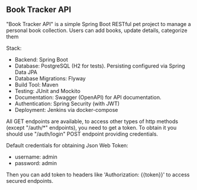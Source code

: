 <h2>Book Tracker API</h2>

<p>"Book Tracker API" is a simple Spring Boot RESTful pet project to manage a personal book collection. 
Users can add books, update details, categorize them</p>

<p>Stack:</p>
<ul>
    <li>Backend: Spring Boot</li>
    <li>Database: PostgreSQL (H2 for tests). Persisting configured via Spring Data JPA</li>
    <li>Database Migrations: Flyway</li>
    <li>Build Tool: Maven</li>
    <li>Testing: JUnit and Mockito</li>
    <li>Documentation: Swagger (OpenAPI) for API documentation.</li>
    <li>Authentication: Spring Security (with JWT)</li>
    <li>Deployment: Jenkins via docker-compose</li>
</ul>

<p>All GET endpoints are available, to access other types of http methods (except "/auth/*" endpoints), you need to get a token.
To obtain it you should use "/auth/login" POST endpoint providing credentials.</p> 
<p>Default credentials for obtaining Json Web Token:</p>
<ul>
    <li>username: admin</li>
    <li>password: admin</li>
</ul>
<p>Then you can add token to headers like 'Authorization: {{token}}' to access secured endpoints.</p>